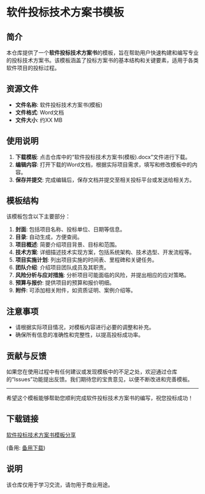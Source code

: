 # 软件投标技术方案书模板

## 简介

本仓库提供了一个**软件投标技术方案书**的模板，旨在帮助用户快速构建和编写专业的投标技术方案书。该模板涵盖了投标方案书的基本结构和关键要素，适用于各类软件项目的投标过程。

## 资源文件

- **文件名称**: 软件投标技术方案书(模板)
- **文件格式**: Word文档
- **文件大小**: 约XX MB

## 使用说明

1. **下载模板**: 点击仓库中的“软件投标技术方案书(模板).docx”文件进行下载。
2. **编辑内容**: 打开下载的Word文档，根据实际项目需求，填写和修改模板中的内容。
3. **保存并提交**: 完成编辑后，保存文档并提交至相关投标平台或发送给相关方。

## 模板结构

该模板包含以下主要部分：

1. **封面**: 包括项目名称、投标单位、日期等信息。
2. **目录**: 自动生成，方便查阅。
3. **项目概述**: 简要介绍项目背景、目标和范围。
4. **技术方案**: 详细描述技术实现方案，包括系统架构、技术选型、开发流程等。
5. **项目实施计划**: 列出项目实施的时间表、里程碑和关键任务。
6. **团队介绍**: 介绍项目团队成员及其职责。
7. **风险分析与应对措施**: 分析项目可能面临的风险，并提出相应的应对策略。
8. **预算与报价**: 提供项目的预算和报价明细。
9. **附件**: 可添加相关附件，如资质证明、案例介绍等。

## 注意事项

- 请根据实际项目情况，对模板内容进行必要的调整和补充。
- 确保所有信息的准确性和完整性，以提高投标成功率。

## 贡献与反馈

如果您在使用过程中有任何建议或发现模板中的不足之处，欢迎通过仓库的“Issues”功能提出反馈。我们期待您的宝贵意见，以便不断改进和完善模板。

---

希望这个模板能够帮助您顺利完成软件投标技术方案书的编写，祝您投标成功！

## 下载链接
[软件投标技术方案书模板分享](https://pan.quark.cn/s/8055a4f042e5) 

(备用: [备用下载](https://pan.baidu.com/s/1-mZ4dQf1VkmzatF5SNzFug?pwd=1234))

## 说明

该仓库仅用于学习交流，请勿用于商业用途。
